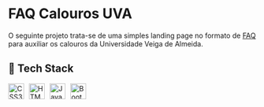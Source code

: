 # FAQ Calouros UVA
O seguinte projeto trata-se de uma simples landing page no formato de [FAQ](https://pt.wikipedia.org/wiki/Ajuda:Perguntas_frequentes) para auxiliar os calouros da Universidade Veiga de Almeida.

## 🧰 Tech Stack
<div style="display: flex; gap: 10px;">
    <img height="32" width="32" src="https://cdn.simpleicons.org/css3" alt="CSS3" title="CSS" />
    <img height="32" width="32" src="https://cdn.simpleicons.org/html5" alt="HTML5" title="HTML" />
    <img height="32" width="32" src="https://cdn.simpleicons.org/javascript" alt="JavaScript" title="JavaScript" />
    <img height="32" width="32" src="https://cdn.simpleicons.org/bootstrap" alt="Bootstrap" title="Bootstrap" />
</div>
